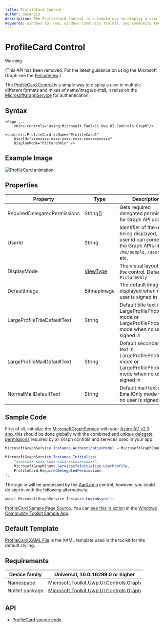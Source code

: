 ```yaml
---
title: ProfileCard Control
author: OGcanviz
description: The ProfileCard Control is a simple way to display a user in multiple different formats and mixes of name/image/e-mail (outdated docs).
keywords: windows 10, uwp, windows community toolkit, uwp community toolkit, uwp toolkit, ProfileCard Control
---
```


# ProfileCard Control

> [!WARNING]
> (This API has been removed. For the latest guidance on using the Microsoft Graph see the [PersonView](../../graph/controls/PersonView.md).)

The [ProfileCard Control](https://docs.microsoft.com/dotnet/api/microsoft.toolkit.uwp.ui.controls.graph.profilecard) is a simple way to display a user in multiple different formats and mixes of name/image/e-mail, it relies on the [MicrosoftGraphService](../../services/MicrosoftGraph.md) for authentication.

## Syntax

```xaml
<Page ...
    xmlns:controls="using:Microsoft.Toolkit.Uwp.UI.Controls.Graph"/>

<controls:ProfileCard x:Name="ProfileCard1"
    UserId="xxxxxxxx-xxxx-xxxx-xxxx-xxxxxxxxxxxx"
    DisplayMode="PictureOnly" />
```

## Example Image

![ProfileCard animation](../../resources/images/Graph/ProfileCard.png)

## Properties

| Property | Type | Description |
| -- | -- | -- |
| RequiredDelegatedPermissions | String[] | Gets required delegated permissions for Graph API access |
| UserId | String | Identifier of the user being displayed, this user id can come from the Graph APIs like `/me/people`, `/users`, etc. |
| DisplayMode | [ViewType](https://github.com/Microsoft/WindowsCommunityToolkit/blob/master/Microsoft.Toolkit.Uwp.UI.Controls.Graph/ProfileCard/ViewType.cs) | The visual layout of the control. Default is `PictureOnly` |
| DefaultImage | BitmapImage | The default image displayed when no user is signed in |
| LargeProfileTitleDefaultText | String | Default title text in LargeProfilePhotoLeft mode or LargeProfilePhotoRight mode when no user is signed in |
| LargeProfileMailDefaultText | String | Default secondary mail text in LargeProfilePhotoLeft mode or LargeProfilePhotoRight mode when no user is signed in |
| NormalMailDefaultText | String | Default mail text in EmailOnly mode when no user is signed in |

## Sample Code

First of all, initialize the [MicrosoftGraphService](../../services/MicrosoftGraph.md) with your [Azure AD v2.0 app](https://docs.microsoft.com/azure/active-directory/develop/active-directory-v2-app-registration), this should be done globally with the combined and unique [delegate permissions](https://docs.microsoft.com/azure/active-directory/develop/active-directory-v2-scopes) required by all Graph controls and services used in your app.

```csharp
MicrosoftGraphService.Instance.AuthenticationModel = MicrosoftGraphEnums.AuthenticationModel.V2;

MicrosoftGraphService.Instance.Initialize(
    "xxxxxxxx-xxxx-xxxx-xxxx-xxxxxxxxxxxx",
    MicrosoftGraphEnums.ServicesToInitialize.UserProfile,
    ProfileCard.RequiredDelegatedPermissions
);
```

The sign in will be processed by the [AadLogin](AadLogin.md) control, however, you could do sign in with the following alternatively.

```csharp
await MicrosoftGraphService.Instance.LoginAsync();
```

[ProfileCard Sample Page Source](https://github.com/Microsoft/WindowsCommunityToolkit/tree/master/Microsoft.Toolkit.Uwp.SampleApp/SamplePages/ProfileCard). You can [see this in action](uwpct://Controls?sample=ProfileCard) in the [Windows Community Toolkit Sample App](https://aka.ms/windowstoolkitapp).

## Default Template

[ProfileCard XAML File](https://github.com/Microsoft/WindowsCommunityToolkit/blob/master/Microsoft.Toolkit.Uwp.UI.Controls.Graph/ProfileCard/ProfileCard.xaml) is the XAML template used in the toolkit for the default styling.

## Requirements

| Device family | Universal, 10.0.16299.0 or higher |
| -- | -- |
| Namespace | Microsoft.Toolkit.Uwp.UI.Controls.Graph |
| NuGet package | [Microsoft.Toolkit.Uwp.UI.Controls.Graph](https://www.nuget.org/packages/Microsoft.Toolkit.Uwp.UI.Controls.Graph/) |

## API

* [ProfileCard source code](https://github.com/Microsoft/WindowsCommunityToolkit/tree/master/Microsoft.Toolkit.Uwp.UI.Controls.Graph/ProfileCard)
